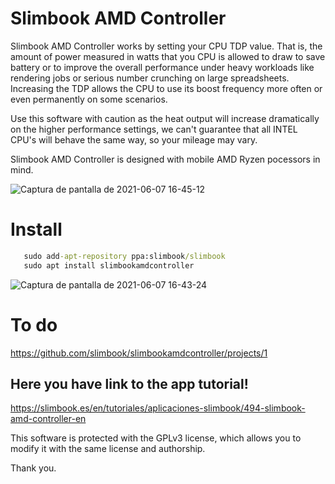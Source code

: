 # Slimbook AMD Controller

Slimbook AMD Controller works by setting your CPU TDP value. That is, the amount of power measured in watts that you CPU is allowed to draw to save battery or to improve the overall performance under heavy workloads like rendering jobs or serious number crunching on large spreadsheets. Increasing the TDP allows the CPU to use its boost frequency more often or even permanently on some scenarios.

Use this software with caution as the heat output will increase dramatically on the higher performance settings, we can't guarantee that all INTEL CPU's will behave the same way, so your mileage may vary.

Slimbook AMD Controller is designed with mobile AMD Ryzen pocessors in mind. 

![Captura de pantalla de 2021-06-07 16-45-12](https://user-images.githubusercontent.com/18195266/125771919-b4eb42bd-5c20-4235-9fd6-5870158167f4.png)



# Install
```bat
   sudo add-apt-repository ppa:slimbook/slimbook
   sudo apt install slimbookamdcontroller
```

![Captura de pantalla de 2021-06-07 16-43-24](https://user-images.githubusercontent.com/18195266/125772023-1f3d45ff-5834-481e-92d8-2779d20df870.png)



# To do
https://github.com/slimbook/slimbookamdcontroller/projects/1




Here you have link to the app tutorial!
--
https://slimbook.es/en/tutoriales/aplicaciones-slimbook/494-slimbook-amd-controller-en


This software is protected with the GPLv3 license, which allows you to modify it with the same license and authorship. 

Thank you.
